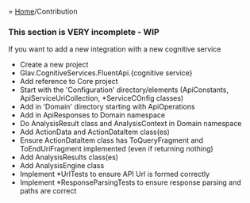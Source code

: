 = [Home](/README.md)/Contribution

### This section is VERY incomplete - WIP

If you want to add a new integration with a new cognitive service

* Create a new project
* Glav.CognitiveServices.FluentApi.{cognitive service}
* Add reference to Core project
* Start with the 'Configuration' directory/elements (ApiConstants, ApiServiceUriCollection, *ServiceCOnfig classes)
* Add in 'Domain' directory starting with ApiOperations
* Add in ApiResponses to Domain namespace
* Do AnalysisResult class and AnalysisContext in Domain namespace
* Add ActionData and ActionDataItem class(es)
* Ensure ActionDataItem class has ToQueryFragment and ToEndUriFragment implemented (even if returning nothing)
* Add AnalysisResults class(es)
* Add AnalysisEngine class
* Implement *UrlTests to ensure API Url is formed correctly
* Implement *ResponseParsingTests to ensure response parsing and paths are correct
